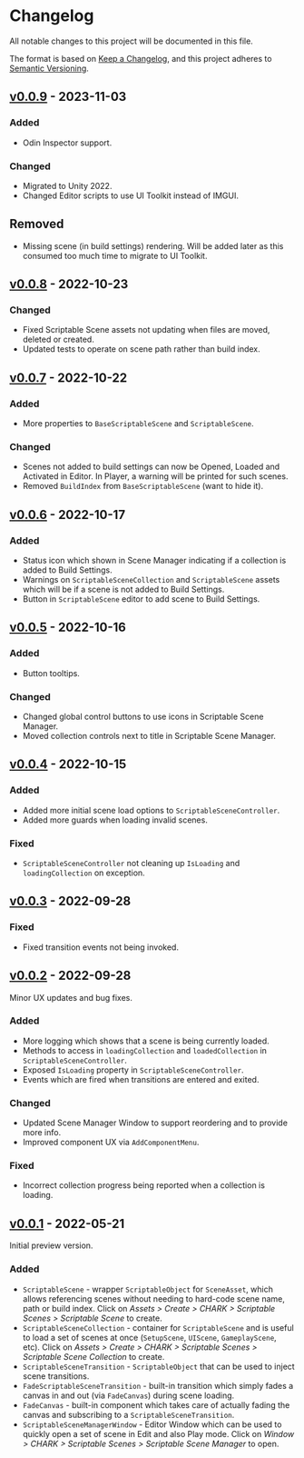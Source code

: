 ﻿# Changelog

All notable changes to this project will be documented in this file.

The format is based on [Keep a Changelog](https://keepachangelog.com/en/1.0.0/), and this project
adheres to [Semantic Versioning](https://semver.org/spec/v2.0.0.html).

## [v0.0.9](https://github.com/chark/scriptable-scenes/compare/v0.0.8...v0.0.9) - 2023-11-03

### Added

- Odin Inspector support.

### Changed

- Migrated to Unity 2022.
- Changed Editor scripts to use UI Toolkit instead of IMGUI.

## Removed

- Missing scene (in build settings) rendering. Will be added later as this consumed too much time to migrate to UI Toolkit.

## [v0.0.8](https://github.com/chark/scriptable-scenes/compare/v0.0.7...v0.0.8) - 2022-10-23

### Changed

- Fixed Scriptable Scene assets not updating when files are moved, deleted or created.
- Updated tests to operate on scene path rather than build index.

## [v0.0.7](https://github.com/chark/scriptable-scenes/compare/v0.0.6...v0.0.7) - 2022-10-22

### Added

- More properties to `BaseScriptableScene` and `ScriptableScene`.

### Changed

- Scenes not added to build settings can now be Opened, Loaded and Activated in Editor. In Player, a warning will be printed for such scenes.
- Removed `BuildIndex` from `BaseScriptableScene` (want to hide it).

## [v0.0.6](https://github.com/chark/scriptable-scenes/compare/v0.0.5...v0.0.6) - 2022-10-17

### Added

- Status icon which shown in Scene Manager indicating if a collection is added to Build Settings.
- Warnings on `ScriptableSceneCollection` and `ScriptableScene` assets which will be if a scene is not added to Build Settings.
- Button in `ScriptableScene` editor to add scene to Build Settings.

## [v0.0.5](https://github.com/chark/scriptable-scenes/compare/v0.0.4...v0.0.5) - 2022-10-16

### Added

- Button tooltips.

### Changed

- Changed global control buttons to use icons in Scriptable Scene Manager.
- Moved collection controls next to title in Scriptable Scene Manager.

## [v0.0.4](https://github.com/chark/scriptable-scenes/compare/v0.0.3...v0.0.4) - 2022-10-15

### Added

- Added more initial scene load options to `ScriptableSceneController`.
- Added more guards when loading invalid scenes.

### Fixed

- `ScriptableSceneController` not cleaning up `IsLoading` and `loadingCollection` on exception.

## [v0.0.3](https://github.com/chark/scriptable-scenes/compare/v0.0.2...v0.0.3) - 2022-09-28

### Fixed

- Fixed transition events not being invoked.

## [v0.0.2](https://github.com/chark/scriptable-scenes/compare/v0.0.1...v0.0.2) - 2022-09-28

Minor UX updates and bug fixes.

### Added

- More logging which shows that a scene is being currently loaded.
- Methods to access in `loadingCollection` and `loadedCollection` in `ScriptableSceneController`.
- Exposed `IsLoading` property in `ScriptableSceneController`.
- Events which are fired when transitions are entered and exited.

### Changed

- Updated Scene Manager Window to support reordering and to provide more info.
- Improved component UX via `AddComponentMenu`.

### Fixed

- Incorrect collection progress being reported when a collection is loading.

## [v0.0.1](https://github.com/chark/scriptable-scenes/compare/v0.0.1) - 2022-05-21

Initial preview version.

### Added

- `ScriptableScene` - wrapper `ScriptableObject` for `SceneAsset`, which allows referencing scenes without needing to hard-code scene name, path or build index. Click on _Assets > Create > CHARK > Scriptable Scenes > Scriptable Scene_ to create.
- `ScriptableSceneCollection` - container for `ScriptableScene` and is useful to load a set of scenes at once (`SetupScene`, `UIScene`, `GameplayScene`, etc). Click on _Assets > Create > CHARK > Scriptable Scenes > Scriptable Scene Collection_ to create.
- `ScriptableSceneTransition` - `ScriptableObject` that can be used to inject scene transitions.
- `FadeScriptableSceneTransition` - built-in transition which simply fades a canvas in and out (via `FadeCanvas`) during scene loading.
- `FadeCanvas` - built-in component which takes care of actually fading the canvas and subscribing to a `ScriptableSceneTransition`.
- `ScriptableSceneManagerWindow` - Editor Window which can be used to quickly open a set of scene in Edit and also Play mode. Click on _Window > CHARK > Scriptable Scenes > Scriptable Scene Manager_ to open.
